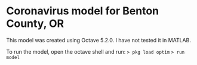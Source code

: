 # Coronavirus model for Benton County, OR

This model was created using Octave 5.2.0. I have not tested it in MATLAB.

To run the model, open the octave shell and run:
`> pkg load optim`
`> run model`
